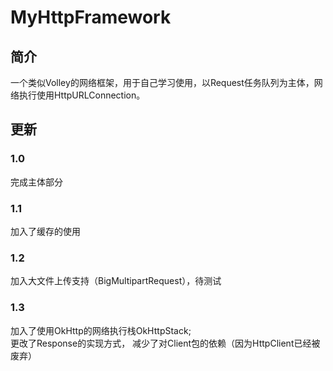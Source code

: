 # MyHttpFramework
## 简介
一个类似Volley的网络框架，用于自己学习使用，以Request任务队列为主体，网络执行使用HttpURLConnection。
## 更新
### 1.0
完成主体部分
### 1.1
加入了缓存的使用
### 1.2
加入大文件上传支持（BigMultipartRequest），待测试
### 1.3
加入了使用OkHttp的网络执行栈OkHttpStack;  
更改了Response的实现方式， 减少了对Client包的依赖（因为HttpClient已经被废弃）
